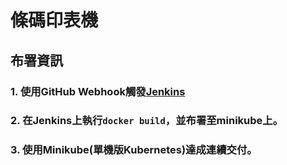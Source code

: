 # 條碼印表機

## 布署資訊
### 1. 使用GitHub Webhook觸發[Jenkins](http://scs.cs.thu.edu.tw:8090/)
### 2. 在Jenkins上執行`docker build`，並布署至minikube上。
### 3. 使用Minikube(單機版Kubernetes)達成連續交付。
